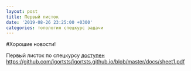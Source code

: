 ```yaml
---
layout: post
title: Первый листок
date: '2019-08-26 23:25:00 +0300'
categories: топология спецкурс задачи
---
```


#Хорошие новости!

Первый листок по спецкурсу [доступен](http://igortsts.github.io/igortsts.github.io/docs/Intro.pdf)
https://github.com/igortsts/igortsts.github.io/blob/master/docs/sheet1.pdf
